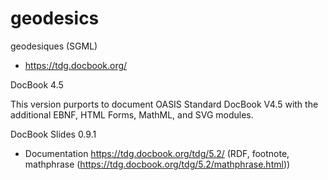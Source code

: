 # geodesics
geodesiques (SGML)


- https://tdg.docbook.org/

DocBook 4.5

This version purports to document OASIS Standard DocBook V4.5 with the additional EBNF, HTML Forms, MathML, and SVG modules.


DocBook Slides 0.9.1


- Documentation https://tdg.docbook.org/tdg/5.2/ (RDF, footnote, mathphrase (https://tdg.docbook.org/tdg/5.2/mathphrase.html))
